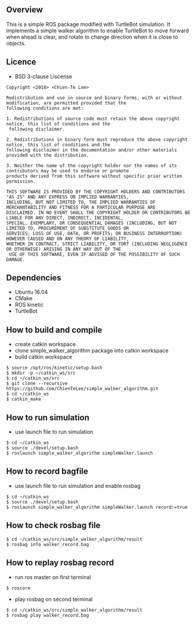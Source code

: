 ## Overview
This is a simple ROS package modified with TurtleBot simulation. It implements a simple walker
algorithm to enable TurtleBot to move forward when ahead is clear, and rotate to change direction
when it is close to objects.

## Licence
- BSD 3-clause Liscense
```
Copyright <2018> <Chien-Te Lee>

Redistribution and use in source and binary forms, with or without modification, are permitted provided that the 
following conditions are met:

1. Redistributions of source code must retain the above copyright notice, this list of conditions and the
 following disclaimer.

2. Redistributions in binary form must reproduce the above copyright notice, this list of conditions and the 
following disclaimer in the documentation and/or other materials provided with the distribution.

3. Neither the name of the copyright holder nor the names of its contributors may be used to endorse or promote 
products derived from this software without specific prior written permission.

THIS SOFTWARE IS PROVIDED BY THE COPYRIGHT HOLDERS AND CONTRIBUTORS "AS IS" AND ANY EXPRESS OR IMPLIED WARRANTIES, 
INCLUDING, BUT NOT LIMITED TO, THE IMPLIED WARRANTIES OF MERCHANTABILITY AND FITNESS FOR A PARTICULAR PURPOSE ARE 
DISCLAIMED. IN NO EVENT SHALL THE COPYRIGHT HOLDER OR CONTRIBUTORS BE LIABLE FOR ANY DIRECT, INDIRECT, INCIDENTAL, 
SPECIAL, EXEMPLARY, OR CONSEQUENTIAL DAMAGES (INCLUDING, BUT NOT LIMITED TO, PROCUREMENT OF SUBSTITUTE GOODS OR 
SERVICES; LOSS OF USE, DATA, OR PROFITS; OR BUSINESS INTERRUPTION) HOWEVER CAUSED AND ON ANY THEORY OF LIABILITY, 
WHETHER IN CONTRACT, STRICT LIABILITY, OR TORT (INCLUDING NEGLIGENCE OR OTHERWISE) ARISING IN ANY WAY OUT OF THE
 USE OF THIS SOFTWARE, EVEN IF ADVISED OF THE POSSIBILITY OF SUCH DAMAGE.
```

## Dependencies
- Ubuntu 16.04
- CMake
- ROS kinetic
- TurtleBot

## How to build and compile
- create catkin workspace
- clone simple_walker_algorithm package into catkin workspace
- build catkin workspace
```
$ source /opt/ros/kinetic/setup.bash
$ mkdir -p ~/catkin_ws/src
$ cd ~/catkin_ws/src
$ git clone --recursive https://github.com/ChienTeLee/simple_walker_algorithm.git
$ cd ~/catkin_ws
$ catkin_make
```

## How to run simulation
- use launch file to run simulation
```
$ cd ~/catkin_ws
$ source ./devel/setup.bash
$ roslaunch simple_walker_algorithm simpleWalker.launch
```

## How to record bagfile
- use launch file to run simulation and enable rosbag
```
$ cd ~/catkin_ws
$ source ./devel/setup.bash
$ roslaunch simple_walker_algorithm simpleWalker.launch record:=true
```

## How to check rosbag file
```
$ cd ~/catkin_ws/src/simple_walker_algorithm/result
$ rosbag info walker_record.bag
```

## How to replay rosbag record
- run ros master on first terminal
```
$ roscore
```

- play rosbag on second terminal
```
$ cd ~/catkin_ws/src/simple_walker_algorithm/result
$ rosbag play walker_record.bag
```


